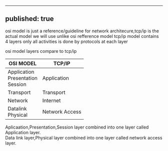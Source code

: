 ----
published: true
----

osi model is just a reference/guideline for network architecure,tcp/ip is the actual model we will use
unlike osi refference model tcp/ip model  contains 4 layers only
all activities is done by protocols at each layer

osi model layers compare to tcp/ip

|OSI MODEL|TCP/IP|
|----|----|
|Application<br>Presentation<br>Session|Application|
|Transport|Transport|
|Network|Internet|
|Datalink<br>Physical|Network Access|

Aplicaation,Presentation,Session layer combined into one layer called Application layer.<br>
Data link layer,Physical layer combined into one layer called network access layer.<br>

